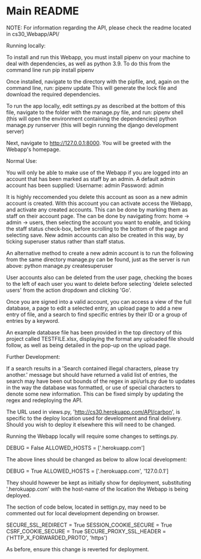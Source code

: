 # Main README
NOTE: For information regarding the API, please check the readme located in cs30_Webapp/API/

Running locally:

To install and run this Webapp, you must install pipenv on your machine to deal with dependencies, as well as python 3.9.
To do this from the command line run pip install pipenv

Once installed, navigate to the directory with the pipfile, and, again on the command line, run:
pipenv update
This will generate the lock file and download the required dependencies.

To run the app locally, edit settings.py as described at the bottom of this file,
navigate to the folder with the manage.py file, and run:
pipenv shell (this will open the environment containing the dependencies)
python manage.py runserver (this will begin running the django development server)

Next, navigate to http://127.0.0.1:8000. You will be greeted with the Webapp's homepage.

Normal Use:

You will only be able to make use of the Webapp if you are logged into an
account that has been marked as staff by an admin. A default admin account has been supplied:
Username: admin
Password: admin

It is highly reccomended you delete this account as soon as a new admin account is created.
With this account you can activate access the Webapp, and activate any created accounts. This can be done by marking them
as staff on their account page. The can be done by navigating from: home -> admin -> users, then selecting the account
you want to enable, and ticking the staff status check-box, before scrolling to the bottom of the page and selecting save.
New admin accounts can also be created in this way, by ticking superuser status rather than staff status.

An alternative method to create a new admin account is to run the following from the same directory manage.py can be found, just as the
server is run above:
python manage.py createsuperuser

User accounts also can be deleted from the user page, checking the boxes to the left of each user you want to delete before selecting
'delete selected users' from the action dropdown and clicking 'Go'.

Once you are signed into a valid account, you can access a view of the full database, a page to edit a selected entry,
an upload page to add a new entry of file, and a search to find specific entries by their ID or a group of entries by a keyword.

An example database file has been provided in the top directory of this project called TESTFILE.xlsx, displaying the format any uploaded file should follow, as well as being detailed in the pop-up on the upload page.

Further Development:

If a search results in a 'Search contained illegal characters, please try another.' message but should have returned a valid list of entries, the search may have been out bounds of the regex in api/urls.py due to updates in the way the database was formatted, or use of special characters to denote some new information. This can be fixed simply by updating the regex and redeploying the API.

The URL used in views.py, 'http://cs30.herokuapp.com/API/carbon', is specific to the deploy location used for development and final delivery. Should you wish to deploy it elsewhere this will need to be changed.

Running the Webapp locally will require some changes to settings.py.

DEBUG = False
ALLOWED_HOSTS = ['.herokuapp.com']

The above lines should be changed as below to allow local development:

DEBUG = True
ALLOWED_HOSTS = ['.herokuapp.com', '127.0.0.1']

They should however be kept as initially show for deployment, substituting '.herokuapp.com'
with the host-name of the location the Webapp is being deployed.



The section of code below, located in settign.py, may need to be commented out for local development depending on browser.

SECURE_SSL_REDIRECT = True
SESSION_COOKIE_SECURE = True
CSRF_COOKIE_SECURE = True
SECURE_PROXY_SSL_HEADER = ('HTTP_X_FORWARDED_PROTO', 'https')

As before, ensure this change is reverted for deployment.
